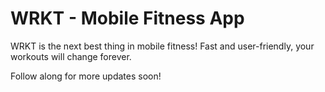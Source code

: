 # WRKT - Mobile Fitness App

WRKT is the next best thing in mobile fitness! Fast and user-friendly, your workouts will change forever.

Follow along for more updates soon!
